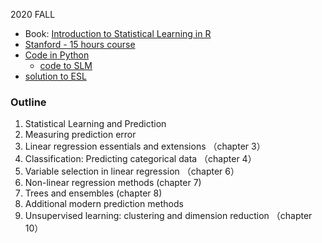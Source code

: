 2020 FALL  


- Book: [Introduction to Statistical Learning in R](http://faculty.marshall.usc.edu/gareth-james/ISL/index.html)
- [Stanford - 15 hours course](https://www.r-bloggers.com/in-depth-introduction-to-machine-learning-in-15-hours-of-expert-videos/)
- [Code in Python](https://github.com/gaufung/ISL)
  - [code to SLM](https://github.com/fengdu78/lihang-code)
- [solution to ESL](https://esl.hohoweiya.xyz/)

### Outline
1. Statistical Learning and Prediction
2. Measuring prediction error 
3. Linear regression essentials and extensions （chapter 3）
4. Classification: Predicting categorical data （chapter 4）
5. Variable selection in linear regression （chapter 6）
6. Non-linear regression methods (chapter 7)
7. Trees and ensembles (chapter 8)
8. Additional modern prediction methods 
9. Unsupervised learning: clustering and dimension reduction （chapter 10）
